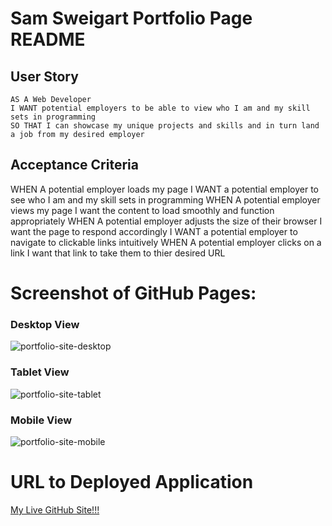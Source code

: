 # Sam Sweigart Portfolio Page README

## User Story

```
AS A Web Developer
I WANT potential employers to be able to view who I am and my skill sets in programming
SO THAT I can showcase my unique projects and skills and in turn land a job from my desired employer
```

## Acceptance Criteria
WHEN A potential employer loads my page
I WANT a potential employer to see who I am and my skill sets in programming
WHEN A potential employer views my page I want the content to load smoothly and function appropriately
WHEN A potential employer adjusts the size of their browser I want the page to respond accordingly
I WANT a potential employer to navigate to clickable links intuitively
WHEN A potential employer clicks on a link I want that link to take them to thier desired URL

# Screenshot of GitHub Pages:

### Desktop View
![portfolio-site-desktop](https://user-images.githubusercontent.com/56444674/111209353-485a3680-85a2-11eb-81ce-06c78d32984f.png)


### Tablet View
![portfolio-site-tablet](https://user-images.githubusercontent.com/56444674/111209342-45f7dc80-85a2-11eb-8ad2-4d8edd1082cb.png)


### Mobile View
![portfolio-site-mobile](https://user-images.githubusercontent.com/56444674/111209333-43958280-85a2-11eb-87b0-cf2b675fbfd3.png)


# URL to Deployed Application
<a href='https://samsweig.github.io/Personal-Portfolio-Page/#'>My Live GitHub Site!!! </a>
